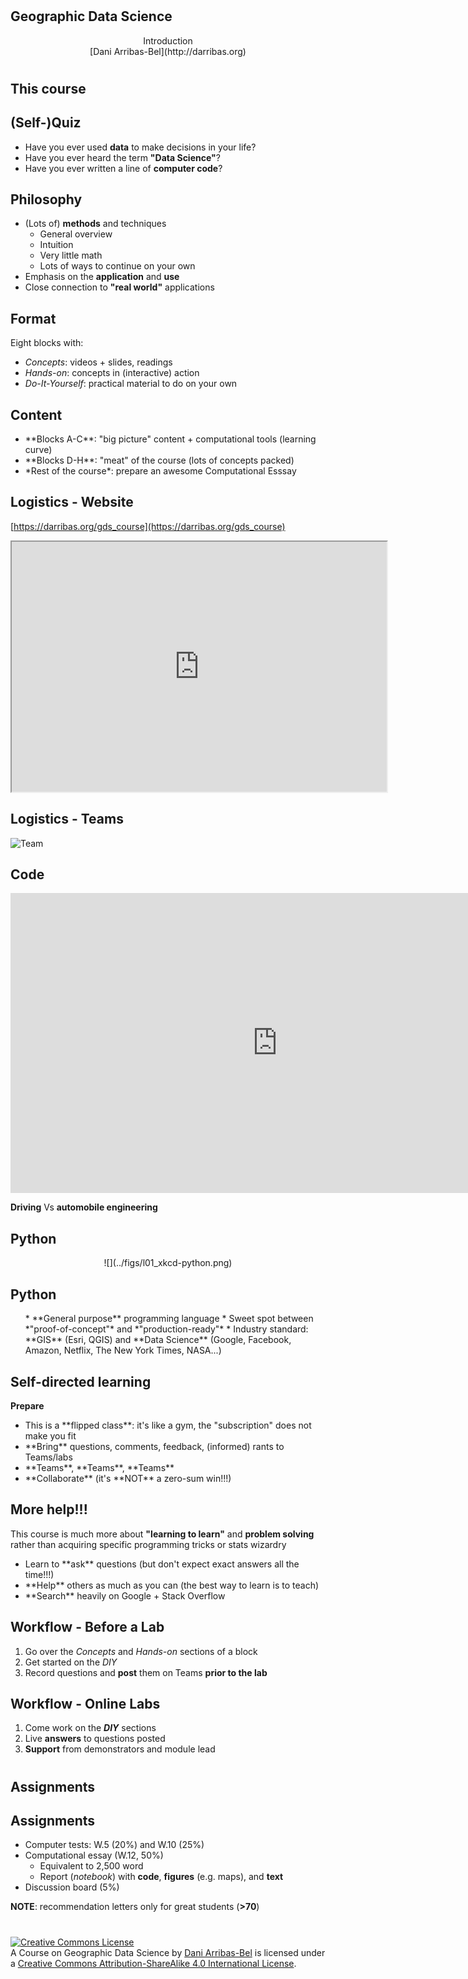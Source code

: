 #
## Geographic Data Science

<CENTER>
Introduction
</CENTER>

<CENTER>
[Dani Arribas-Bel](http://darribas.org)
</CENTER>

#
## This course

## (Self-)Quiz

* Have you ever used **data** to make decisions in your life?
* Have you ever heard the term **"Data Science"**?
* Have you ever written a line of **computer code**?

## Philosophy

- (Lots of) **methods** and techniques
    - General overview
    - Intuition
    - Very little math
    - Lots of ways to continue on your own
- Emphasis on the **application** and **use**
- Close connection to **"real world"** applications

## Format

Eight blocks with:

- <span class="hlg">*Concepts*</span>: videos + slides, readings
- <span class="hlg">*Hands-on*</span>: concepts in (interactive) action
- <span class="hlg">*Do-It-Yourself*</span>: practical material to do on your own

## Content

<ul>
<li class='fragment'> **Blocks A-C**: "big picture" content + computational tools (learning curve) </li>
<li class='fragment'> **Blocks D-H**: "meat" of the course (lots of concepts packed) </li>
<li class='fragment'> *Rest of the course*: prepare an awesome Computational Esssay </li>
</ul>

## Logistics - Website

[https://darribas.org/gds_course](https://darribas.org/gds_course)

<iframe src="https://darribas.org/gds_course" width=600 height=400 ></iframe>

## Logistics - Teams 

![Team](../figs/l01_team.png)

## Code

<iframe width="853" height="480" src="https://www.youtube.com/embed/M_rfujuRHUU" frameborder="0" allowfullscreen></iframe>

**Driving** Vs **automobile engineering**

## Python

<CENTER>
![](../figs/l01_xkcd-python.png)
</CENTER>

## Python

<ul>
* **General purpose** programming language
* Sweet spot between *"proof-of-concept"* and *"production-ready"*
* Industry standard: **GIS** (Esri, QGIS) and **Data Science** (Google, Facebook, Amazon, Netflix, The New York Times, NASA...)
</ul>

## Self-directed learning 

**Prepare** 

<ul>
<li class='fragment'> This is a <span class="hlg">**flipped class**</span>: it's like a gym, the "subscription" does not make you fit </li>
<li class='fragment'> **Bring** questions, comments, feedback, (informed) rants to Teams/labs </li>
<li class='fragment'> **Teams**, **Teams**, **Teams** </li>
<li class='fragment'> **Collaborate** (it's **NOT** a zero-sum win!!!) </li>
</ul>


## More help!!!

This course is much more about **"learning to learn"** and **problem 
solving** rather than acquiring specific programming tricks or stats wizardry

<ul>
<li class='fragment'> Learn to **ask** questions <span class='fragment'> (but don't expect
    exact answers all the time!!!) </span></li>
<li class='fragment'> **Help** others as much as you can (the best way to learn is to teach) </li>
<li class='fragment'> **Search** heavily on Google + Stack Overflow </li>
</ul>

## Workflow - Before a Lab

1. Go over the *Concepts* and *Hands-on* sections of a block
1. Get started on the *DIY*
1. Record questions and **post** them on Teams **prior to the lab**

## Workflow - Online Labs

1. Come work on the ***DIY*** sections
1. Live **answers** to questions posted
1. **Support** from demonstrators and module lead

#
## Assignments
## Assignments

- <span class='hlg'>Computer tests</span>: W.5 (20%) and W.10 (25%)
- <span class='hlg'>Computational essay</span> (W.12, 50%)
     - Equivalent to 2,500 word
     - Report (*notebook*) with **code**, **figures** (e.g. maps), and **text**
- <span class='hlg'>Discussion board</span> (5%)

**NOTE**: recommendation letters only for great students (**>70**)

#
<a rel="license" href="http://creativecommons.org/licenses/by-sa/4.0/"><img alt="Creative Commons License" style="border-width:0" src="https://i.creativecommons.org/l/by-sa/4.0/88x31.png" /></a><br /><span xmlns:dct="http://purl.org/dc/terms/" property="dct:title"> A Course on Geographic Data Science</span> by <a xmlns:cc="http://creativecommons.org/ns#" href="http://darribas.org" property="cc:attributionName" rel="cc:attributionURL">Dani Arribas-Bel</a> is licensed under a <a rel="license" href="http://creativecommons.org/licenses/by-sa/4.0/">Creative Commons Attribution-ShareAlike 4.0 International License</a>.

